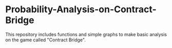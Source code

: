 # Probability-Analysis-on-Contract-Bridge
This repository includes functions and simple graphs to make basic analysis on the game called "Contract Bridge". 
